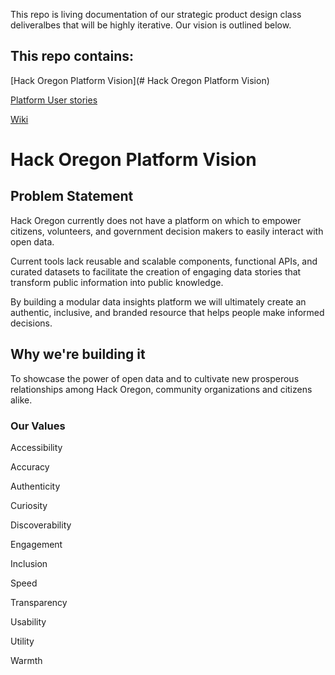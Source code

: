 

This repo is living documentation of our strategic product design class deliveralbes that will be highly iterative.  Our vision is outlined below.

##  This repo contains:

[Hack Oregon Platform Vision](# Hack Oregon Platform Vision)

[Platform User stories](https://github.com/hackoregon/platform-product-design/issues)

[Wiki](https://github.com/hackoregon/platform-product-design/wiki/Hack-Oregon-Platform-Product-Design-wiki)






# Hack Oregon Platform Vision

## **Problem Statement**

Hack Oregon currently does not have a platform on which to empower citizens, volunteers, and government decision makers to easily interact with open data.

Current tools lack reusable and scalable components, functional APIs, and curated datasets to facilitate the creation of engaging data stories that transform public information into public knowledge.

By building a modular data insights platform we will ultimately create an authentic, inclusive, and branded resource that helps people make informed decisions.

## **Why we&#39;re building it**

To showcase the power of open data and to cultivate new prosperous relationships among Hack Oregon, community organizations and citizens alike.

### **Our Values**

Accessibility

Accuracy

Authenticity

Curiosity

Discoverability

Engagement

Inclusion

Speed

Transparency

Usability

Utility

Warmth


